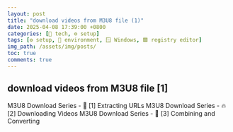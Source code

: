 ```yaml
---
layout: post
title: "download videos from M3U8 file (1)"
date: 2025-04-08 17:39:00 +0800
categories: [🤖 tech, ⚙️ setup]
tags: [⚙️ setup, 🌌 environment, 🪟 Windows, 🟩 registry editor]
img_path: /assets/img/posts/ 
toc: true 
comments: true 
---
```



## download videos from M3U8 file [1]

M3U8 Download Series - 📌 [1] Extracting URLs
M3U8 Download Series - 🔥 [2] Downloading Videos
M3U8 Download Series - 🚀 [3] Combining and Converting

